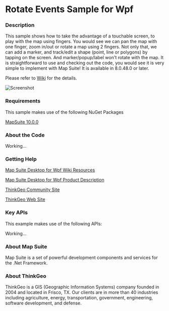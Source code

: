 # Rotate Events Sample for Wpf

### Description

This sample shows how to take the advantage of a touchable screen, to play with the map using fingers. You would see we can pan the map with one finger, zoom in/out or rotate a map using 2 fingers. Not only that, we can add a marker, and track/edit a shape (point, line or polygons) by tapping on the screen. And marker/popup/label won't rotate with the map. It is straightforward to use and checking out the code, you would see it is very simple to implement with Map Suite! It is available in 8.0.48.0 or later. 

Please refer to [Wiki](http://wiki.thinkgeo.com/wiki/map_suite_desktop_for_wpf) for the details.

![Screenshot](https://github.com/ThinkGeo/RotateEventsSample-ForWpf/blob/master/Screenshot.png)

### Requirements
This sample makes use of the following NuGet Packages

[MapSuite 10.0.0](https://www.nuget.org/packages?q=ThinkGeo)

### About the Code

Working...

### Getting Help

[Map Suite Desktop for Wpf Wiki Resources](http://wiki.thinkgeo.com/wiki/map_suite_desktop_for_wpf)

[Map Suite Desktop for Wpf Product Description](https://thinkgeo.com/ui-controls#desktop-platforms)

[ThinkGeo Community Site](http://community.thinkgeo.com/)

[ThinkGeo Web Site](http://www.thinkgeo.com)

### Key APIs
This example makes use of the following APIs:

Working...

### About Map Suite
Map Suite is a set of powerful development components and services for the .Net Framework.

### About ThinkGeo
ThinkGeo is a GIS (Geographic Information Systems) company founded in 2004 and located in Frisco, TX. Our clients are in more than 40 industries including agriculture, energy, transportation, government, engineering, software development, and defense. 
